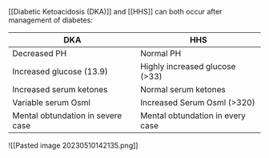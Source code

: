 [[Diabetic Ketoacidosis (DKA)]] and [[HHS]] can both occur after management of diabetes:

| DKA                              | HHS                            |
| -------------------------------- | ------------------------------ |
| Decreased PH                     | Normal PH                      |
| Increased glucose (13.9)         | Highly increased glucose (>33) |
| Increased serum ketones          | Normal serum ketones           |
| Variable serum Osml              | Increased Serum Osml (>320)    |
| Mental obtundation in severe case | Mental obtundation in every case                               |

![[Pasted image 20230510142135.png]]
